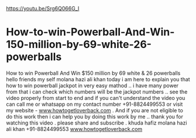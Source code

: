 https://youtu.be/Srg6Q066G_I

# How-to-win-Powerball-And-Win-150-million-by-69-white-26-powerballs
How to win Powerball And Win $150 million by 69 white &amp; 26 powerballs hello friends  my self molana hazi ali khan today i am here to explain you that how to win powerball jackpot in very easy mathod .. i have many power from that i can check which numbers will be the jackpot numbers .. see the video properly from start to end and if you can't understand the video you can call me or whatsapp on my contact number +91-8824499553 or visit my website - www.howtogetloverback.com . And if you are not eligible to do this work then i can help you by doing this work by me ..  thank you for watching this video . please share and subscribe . khuda hafiz  molana hazi ali khan  +91-8824499553 www.howtogetloverback.com
